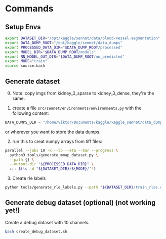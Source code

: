 # Commands

## Setup Envs
```bash
export DATASET_DIR="/opt/kaggle/sennet/data/blood-vessel-segmentation"
export DATA_DUMP_ROOT="/opt/kaggle/sennet/data_dumps"
export PROCESSED_DATA_DIR="$DATA_DUMP_ROOT/processed"
export MODEL_DIR="$DATA_DUMP_ROOT/models"
export NN_MODEL_OUT_DIR="$DATA_DUMP_ROOT/nn_predicted"
export MODE="train"
source source.bash
```



## Generate dataset

0. Note: copy imgs from kidney_3_sparse to kidney_3_dense, they're the same.

1. create a file `src/sennet/environments/environments.py` with the following content:

```python
DATA_DUMPS_DIR = "/home/viktor/Documents/kaggle/kaggle_sennet/data_dumps/" 
```
or wherever you want to store the data dumps.

2. run this to creat numpy arrays from tiff files:

```bash
parallel --jobs 10 -k --lb --eta --bar --progress \
  python3 tools/generate_mmap_dataset.py \
  --path {} \
  --output-dir "${PROCESSED_DATA_DIR}" \
  ::: $(ls -d "${DATASET_DIR}/${MODE}/"*)
```


3. Create rle labels

```bash
python tools/generate_rle_labels.py --path "${DATASET_DIR}/train_rles.csv"
```


## Generate debug dataset (optional) (not working yet!)


Create a debug dataset with 10 channels.
```bash
bash create_debug_dataset.sh
```
